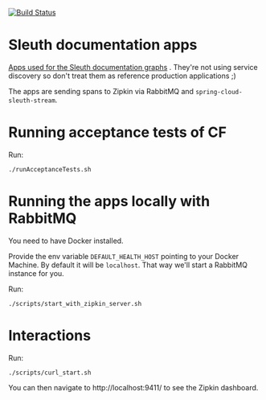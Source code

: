 [![Build Status](https://travis-ci.org/spring-cloud-samples/sleuth-documentation-apps.svg)](https://travis-ci.org/spring-cloud-samples/sleuth-documentation-apps)

# Sleuth documentation apps

[Apps used for the Sleuth documentation graphs](http://cloud.spring.io/spring-cloud-sleuth/spring-cloud-sleuth.html) . They're not using
service discovery so don't treat them as reference production applications ;)

The apps are sending spans to Zipkin via RabbitMQ and `spring-cloud-sleuth-stream`.

# Running acceptance tests of CF

Run:

```
./runAcceptanceTests.sh
```

# Running the apps locally with RabbitMQ

You need to have Docker installed.

Provide the env variable `DEFAULT_HEALTH_HOST` pointing to your Docker Machine. By default it will be `localhost`.
That way we'll start a RabbitMQ instance for you.

Run:

```
./scripts/start_with_zipkin_server.sh
```

# Interactions

Run:
```
./scripts/curl_start.sh
```

You can then navigate to http://localhost:9411/ to see the Zipkin dashboard.
